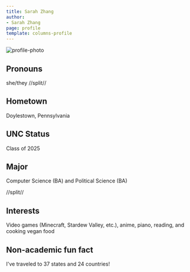```yaml
---
title: Sarah Zhang
author:
- Sarah Zhang
page: profile
template: columns-profile
---
```


![profile-photo](../../../static/profile-photos/sz1204.jpg)

## Pronouns
she/they
//split//

## Hometown
Doylestown, Pennsylvania

## UNC Status
Class of 2025

## Major
Computer Science (BA) and Political Science (BA)

//split//


## Interests
Video games (Minecraft, Stardew Valley, etc.), anime, piano, reading, and cooking vegan food

## Non-academic fun fact
I've traveled to 37 states and 24 countries!
